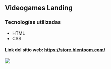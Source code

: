 ## Videogames Landing
### Tecnologías utilizadas

- HTML
- CSS




#### Link del sitio web:  https://store.blentoom.com/

![](https://user-images.githubusercontent.com/58642814/157506087-9dc3f4db-2920-4edb-b60e-fc8af7046900.PNG)
